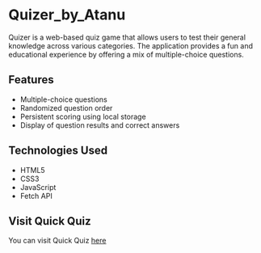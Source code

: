 # Quizer_by_Atanu
Quizer is a web-based quiz game that allows users to test their general knowledge across various categories. 
The application provides a fun and educational experience by offering a mix of multiple-choice questions.
## Features

- Multiple-choice questions
- Randomized question order
- Persistent scoring using local storage
- Display of question results and correct answers

## Technologies Used
- HTML5
- CSS3
- JavaScript
- Fetch API

## Visit Quick Quiz
You can visit Quick Quiz <a href= " ">here</a>


